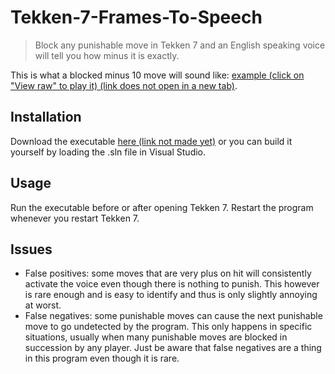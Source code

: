 # Tekken-7-Frames-To-Speech

> Block any punishable move in Tekken 7 and an English speaking voice will tell you how minus it is exactly.

This is what a blocked minus 10 move will sound like: [example (click on "View raw" to play it) (link does not open in a new tab)](https://github.com/ParadiseAigo/Tekken-7-Frames-To-Speech/blob/master/Tekken-7-Frames-To-Speech/audio/mp3/10.mp3).

## Installation
Download the executable [here (link not made yet)](https://putlinkhere.com) or you can build it yourself by loading the .sln file in Visual Studio.

## Usage
Run the executable before or after opening Tekken 7. Restart the program whenever you restart Tekken 7.

## Issues
* False positives: some moves that are very plus on hit will consistently activate the voice even though there is nothing to punish. This however is rare enough and is easy to identify and thus is only slightly annoying at worst.
* False negatives: some punishable moves can cause the next punishable move to go undetected by the program. This only happens in specific situations, usually when many punishable moves are blocked in succession by any player. Just be aware that false negatives are a thing in this program even though it is rare.
